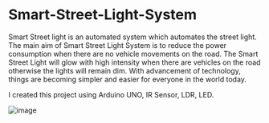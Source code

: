 # Smart-Street-Light-System

Smart Street light is an automated system which automates the street light. The main aim of Smart Street Light System is to reduce the power consumption when there are no vehicle movements on the road. The Smart Street Light will glow with high intensity when there are vehicles on the road otherwise the lights will remain dim. With advancement of technology, things are becoming simpler and easier for everyone in the world today.

I created this project using Arduino UNO, IR Sensor, LDR, LED.

![image](https://user-images.githubusercontent.com/80423932/111464254-8a23e200-8746-11eb-9793-c47b616ea8b4.png)
